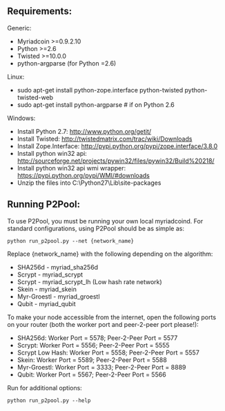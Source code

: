 Requirements:
-------------------------
Generic:
* Myriadcoin >=0.9.2.10
* Python >=2.6
* Twisted >=10.0.0
* python-argparse (for Python =2.6)

Linux:
* sudo apt-get install python-zope.interface python-twisted python-twisted-web
* sudo apt-get install python-argparse # if on Python 2.6

Windows:
* Install Python 2.7: http://www.python.org/getit/
* Install Twisted: http://twistedmatrix.com/trac/wiki/Downloads
* Install Zope.Interface: http://pypi.python.org/pypi/zope.interface/3.8.0
* Install python win32 api: http://sourceforge.net/projects/pywin32/files/pywin32/Build%20218/
* Install python win32 api wmi wrapper: https://pypi.python.org/pypi/WMI/#downloads
* Unzip the files into C:\Python27\Lib\site-packages

Running P2Pool:
-------------------------
To use P2Pool, you must be running your own local myriadcoind. For standard
configurations, using P2Pool should be as simple as:

    python run_p2pool.py --net {network_name} 

Replace {network_name} with the following depending on the algorithm:

* SHA256d - myriad_sha256d
* Scrypt - myriad_scrypt
* Scrypt - myriad_scrypt_lh (Low hash rate network)
* Skein - myriad_skein
* Myr-Groestl - myriad_groestl
* Qubit - myriad_qubit

To make your node accessible from the internet, open the following ports on your router (both the worker port and peer-2-peer port please!):

* SHA256d: Worker Port = 5578; Peer-2-Peer Port = 5577
* Scrypt: Worker Port = 5556; Peer-2-Peer Port = 5555
* Scrypt Low Hash: Worker Port = 5558; Peer-2-Peer Port = 5557
* Skein: Worker Port = 5589; Peer-2-Peer Port = 5588
* Myr-Groestl: Worker Port = 3333; Peer-2-Peer Port = 8889
* Qubit: Worker Port = 5567; Peer-2-Peer Port = 5566


Run for additional options:

    python run_p2pool.py --help

